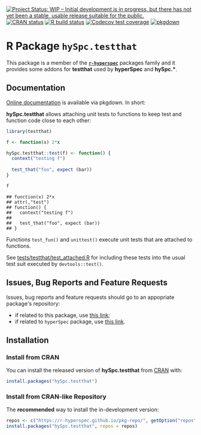 <!-- ---------------------------------------------------------------------- -->

<!-- badges: start -->
[![Project Status: WIP – Initial development is in progress, but there has not yet been a stable, usable release suitable for the public.](https://www.repostatus.org/badges/latest/wip.svg)](https://www.repostatus.org/#wip)
[![CRAN status](https://www.r-pkg.org/badges/version-last-release/hySpc.testthat)](https://cran.r-project.org/package=hySpc.testthat)
[![R build status](https://github.com/r-hyperspec/hySpc.testthat/workflows/R-CMD-check/badge.svg)](https://github.com/r-hyperspec/hySpc.testthat/actions)
[![Codecov test coverage](https://codecov.io/gh/r-hyperspec/hySpc.testthat/branch/develop/graph/badge.svg)](https://codecov.io/gh/r-hyperspec/hySpc.testthat?branch=develop)
[![pkgdown](https://github.com/r-hyperspec/hySpc.testthat/workflows/pkgdown/badge.svg)](https://r-hyperspec.github.io/hySpc.testthat/)
<!-- badges: end -->



<!-- ---------------------------------------------------------------------- -->
# R Package `hySpc.testthat`
<!-- ---------------------------------------------------------------------- -->

This package is a member of the [**`r-hyperspec`**](https://r-hyperspec.github.io/) packages family and it provides some addons for **testthat** used by **hyperSpec** and **hySpc.\***.


<!-- ---------------------------------------------------------------------- -->

## Documentation

[Online documentation](https://r-hyperspec.github.io/hySpc.testthat/) is available via pkgdown.
In short:

**hySpc.testthat** allows attaching unit tests to functions to keep test and function code close to each other:

```r
library(testthat)

f <- function(x) 2*x

hySpc.testthat::test(f) <- function() {
  context("testing f")
  
  test_that("foo", expect (bar))
}

f
```
```
## function(x) 2*x
## attr(,"test")
## function() {
##   context("testing f")
##   
##   test_that("foo", expect (bar))
## }
```


Functions `test_fun()` and `unittest()` execute unit tests that are attached to functions.

See [tests/testthat/test_attached.R](https://github.com/r-hyperspec/hySpc.testthat/blob/master/tests/testthat/test_attached.R) for including these tests into the usual test suit executed by `devtools::test()`.


<!-- ---------------------------------------------------------------------- -->

## Issues, Bug Reports and Feature Requests

Issues, bug reports and feature requests should go to an appopriate package's repository:

- if related to this package, use [this link](https://github.com/r-hyperspec/hySpc.testthat/issues);
- if related to `hyperSpec` package, use [this link](https://github.com/r-hyperspec/hyperSpec/issues).
<!-- ---------------------------------------------------------------------- -->



## Installation

### Install from CRAN

You can install the released version of **hySpc.testthat** from [CRAN](https://cran.r-project.org/package=hySpc.testthat) with:

```r
install.packages("hySpc.testthat")
```


### Install from CRAN-like Repository

The **recommended** way to install the in-development version:

```r
repos <- c("https://r-hyperspec.github.io/pkg-repo/", getOption("repos"))
install.packages("hySpc.testthat", repos = repos)
```

